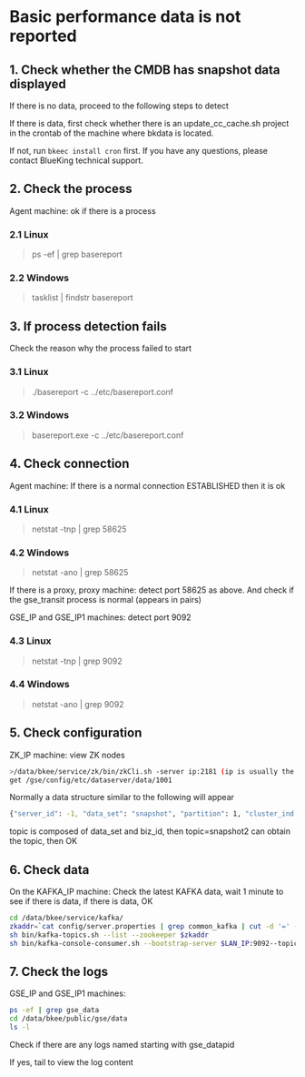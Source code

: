 # Basic performance data is not reported

## 1. Check whether the CMDB has snapshot data displayed

If there is no data, proceed to the following steps to detect

If there is data, first check whether there is an update_cc_cache.sh project in the crontab of the machine where bkdata is located.

If not, run `bkeec install cron` first. If you have any questions, please contact BlueKing technical support.

## 2. Check the process

Agent machine: ok if there is a process

### 2.1 Linux

>ps -ef | grep basereport

### 2.2 Windows

>tasklist | findstr basereport

## 3. If process detection fails

Check the reason why the process failed to start

### 3.1 Linux

> ./basereport -c ../etc/basereport.conf

### 3.2 Windows

> basereport.exe -c ../etc/basereport.conf

## 4. Check connection

Agent machine: If there is a normal connection ESTABLISHED then it is ok

### 4.1 Linux

>netstat -tnp | grep 58625

### 4.2 Windows

>netstat -ano | grep 58625

If there is a proxy, proxy machine: detect port 58625 as above. And check if the gse_transit process is normal (appears in pairs)

GSE_IP and GSE_IP1 machines: detect port 9092

### 4.3 Linux

>netstat -tnp | grep 9092

### 4.4 Windows

>netstat -ano | grep 9092

## 5. Check configuration

ZK_IP machine: view ZK nodes

```bash
>/data/bkee/service/zk/bin/zkCli.sh -server ip:2181 (ip is usually the zk local intranet IP)
get /gse/config/etc/dataserver/data/1001
```

Normally a data structure similar to the following will appear

```bash
{"server_id": -1, "data_set": "snapshot", "partition": 1, "cluster_ind ex": 0, "biz_id": 2, "msg_system": 1}
```

topic is composed of data_set and biz_id, then topic=snapshot2 can obtain the topic, then OK

## 6. Check data

On the KAFKA_IP machine: Check the latest KAFKA data, wait 1 minute to see if there is data, if there is data, OK

```bash
cd /data/bkee/service/kafka/
zkaddr=`cat config/server.properties | grep common_kafka | cut -d '=' -f 2`
sh bin/kafka-topics.sh --list --zookeeper $zkaddr
sh bin/kafka-console-consumer.sh --bootstrap-server $LAN_IP:9092--topic $topic (queried in step 5)
```

## 7. Check the logs

GSE_IP and GSE_IP1 machines:

```bash
ps -ef | grep gse_data
cd /data/bkee/public/gse/data
ls -l
```

Check if there are any logs named starting with gse_datapid

If yes, tail to view the log content